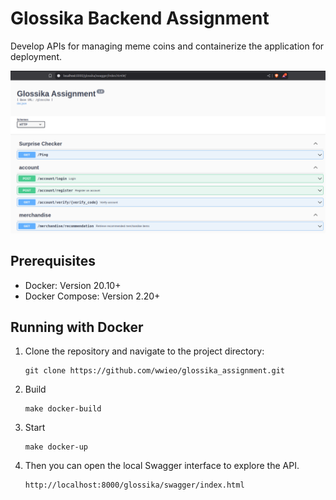 # Glossika Backend Assignment
Develop APIs for managing meme coins and containerize the application for
deployment.

![Swagger Presentation](assets/swagger_presentation.png)

## Prerequisites
- Docker: Version 20.10+
- Docker Compose: Version 2.20+

## Running with Docker
1. Clone the repository and navigate to the project directory:
    ```
    git clone https://github.com/wwieo/glossika_assignment.git
    ```
2. Build
   ```
   make docker-build
   ```
3. Start
   ```
   make docker-up
   ```
4. Then you can open the local Swagger interface to explore the API.
   ```
   http://localhost:8000/glossika/swagger/index.html
   ```
